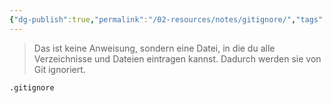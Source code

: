 ```yaml
---
{"dg-publish":true,"permalink":"/02-resources/notes/gitignore/","tags":["git/gitignore"],"noteIcon":"","updated":"2025-09-05T10:12:29.658+02:00"}
---
```


>Das ist keine Anweisung, sondern eine Datei, in die du alle Verzeichnisse und Dateien eintragen kannst. Dadurch werden sie von Git ignoriert.
```bash
.gitignore
```